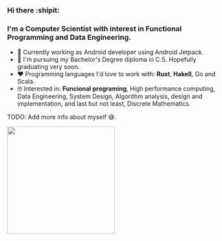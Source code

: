 ### Hi there :shipit:
### I'm a Computer Scientist with interest in Functional Programming and Data Engineering.

- :construction_worker: Currently working as Android developer using Android Jetpack.
- :school: I'm pursuing my Bachelor's Degree diploma in C.S. Hopefully graduating very soon.
- :heart: Programming languages I'd love to work with: **Rust**, **Hakell**, Go and Scala.
- :nerd_face: Interested in: **Funcional programing**, High performance computing, Data Engineering, System Design, Algorithm analysis, design and implementation, and last but not least, Discrete Mathematics.

TODO: Add more info about myself 😅.


<img align="middle" height="250" src="https://user-images.githubusercontent.com/11308292/124855951-57109300-df6f-11eb-9f71-b0a2e897a35e.png" />


<!--
**angelgladin/angelgladin** is a ✨ _special_ ✨ repository because its `README.md` (this file) appears on your GitHub profile.

Here are some ideas to get you started:

- 🔭 I’m currently working on ...
- 🌱 I’m currently learning ...
- 👯 I’m looking to collaborate on ...
- 🤔 I’m looking for help with ...
- 💬 Ask me about ...
- 📫 How to reach me: ...
- 😄 Pronouns: ...
- ⚡ Fun fact: ...
-->
